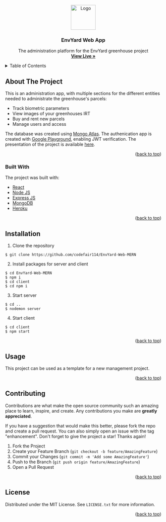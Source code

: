 <div id="top"></div>

<br />
<div align="center">
  <a href="https://github.com/codefair114">
    <img src="https://i.ibb.co/vsnJKbD/1588258.png" alt="Logo" width="80" height="80">
  </a>

  <h3 align="center">EnvYard Web App</h3>

  <p align="center">
    The administration platform for the EnvYard greenhouse project
    <br />
    <a href="https://envyaard.herokuapp.com/"><strong>View Live »</strong></a>
    <br />
  </p>
</div>



<!-- TABLE OF CONTENTS -->
<details>
  <summary>Table of Contents</summary>
  <ol>
    <li>
      <a href="#about-the-project">About The Project</a>
      <ul>
        <li><a href="#built-with">Built With</a></li>
      </ul>
    </li>
    <li>
      <a href="#installation">Installation</a>
    </li>
    <li><a href="#usage">Usage</a></li>
    <li><a href="#contributing">Contributing</a></li>
    <li><a href="#license">License</a></li>
    <li><a href="#acknowledgments">Acknowledgments</a></li>
  </ol>
</details>



<!-- ABOUT THE PROJECT -->
## About The Project

This is an administration app, with multiple sections for the different entities needed to administrate the greenhouse's parcels:
  - Track biometric parameters
  - View images of your greenhouses IRT
  - Buy and rent new parcels
  - Manage users and access

The database was created using [Mongo Atlas](https://www.mongodb.com/atlas/database). The authenication app is created with [Google Playground](https://developers.google.com/oauthplayground/), enabling JWT verification. The presentation of the project is available [here](https://app.slidebean.com/p/mnv80cdywq/EnvYard-Startup).

<p align="right">(<a href="#top">back to top</a>)</p>



### Built With

The project was built with:

* [React](https://reactjs.org/)
* [Node JS](https://nodejs.org/en/)
* [Express JS](https://expressjs.com/)
* [MongoDB](https://www.mongodb.com/)
* [Heroku](https://www.heroku.com/about)

<p align="right">(<a href="#top">back to top</a>)</p>


## Installation

1. Clone the repository
```
$ git clone https://github.com/codefair114/EnvYard-Web-MERN
```

2. Install packages for server and client

```
$ cd EnvYard-Web-MERN
$ npm i
$ cd client
$ cd npm i
```

3. Start server
```
$ cd ..
$ nodemon server
```

4. Start client
```
$ cd client
$ npm start
```

<p align="right">(<a href="#top">back to top</a>)</p>



<!-- USAGE EXAMPLES -->
## Usage

This project can be used as a template for a new management project.


<p align="right">(<a href="#top">back to top</a>)</p>

<!-- CONTRIBUTING -->
## Contributing

Contributions are what make the open source community such an amazing place to learn, inspire, and create. Any contributions you make are **greatly appreciated**.

If you have a suggestion that would make this better, please fork the repo and create a pull request. You can also simply open an issue with the tag "enhancement".
Don't forget to give the project a star! Thanks again!

1. Fork the Project
2. Create your Feature Branch (`git checkout -b feature/AmazingFeature`)
3. Commit your Changes (`git commit -m 'Add some AmazingFeature'`)
4. Push to the Branch (`git push origin feature/AmazingFeature`)
5. Open a Pull Request


<p align="right">(<a href="#top">back to top</a>)</p>

<!-- LICENSE -->
## License

Distributed under the MIT License. See `LICENSE.txt` for more information.


<p align="right">(<a href="#top">back to top</a>)</p>

